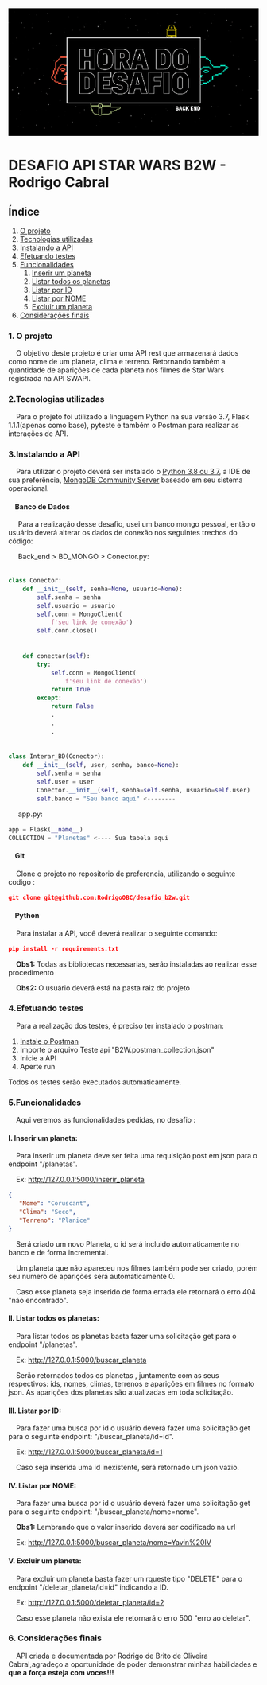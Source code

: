 <div align="center">
  <img src="static/imagens/foto_capa.png"/> 
</div>

# DESAFIO API STAR WARS B2W - Rodrigo Cabral

## Índice

 <ol>
  <li><a href="#Sobre">O projeto</a></li>
  <li><a href="#Tecnologias">Tecnologias utilizadas</a></li>
  <li><a href="#Config">Instalando a API</a></li>
  <li><a href="#Testes">Efetuando testes</a></li>
  <li><a href="#Funcionalidades">Funcionalidades</a>
    <ol>
      <li><a href="#Insere">Inserir um planeta</a></li>
      <li><a href="#Lista">Listar todos os planetas</a></li>
      <li><a href="#buscaid">Listar por ID</a></li>
      <li><a href="#buscanome">Listar por NOME</a></li>
      <li><a href="#deleta">Excluir um planeta</a></li>
    </ol>
  </li>
  <li><a href="#final">Considerações finais</a>
 
</ol> 

<dl>
  
### <a name="Sobre">1. O projeto</a> 

&nbsp;&nbsp;&nbsp;&nbsp;O objetivo deste projeto é criar uma API rest que armazenará dados como nome de um planeta, clima e terreno. Retornando também a quantidade de aparições de cada planeta nos filmes de Star Wars registrada na API SWAPI.

### <a name="Tecnologias">2.Tecnologias utilizadas</a> 
&nbsp;&nbsp;&nbsp;&nbsp;Para o projeto foi utilizado a linguagem Python na sua versão 3.7, Flask 1.1.1(apenas como base), pyteste e também o Postman para realizar as interações de API.

### <a name="Config">3.Instalando a API</a>  

&nbsp;&nbsp;&nbsp;&nbsp;Para utilizar o projeto deverá ser instalado o <a href="https://www.python.org/downloads/release/python-383/">Python 3.8 ou 3.7</a>, a IDE de sua preferência,
<a href="https://www.mongodb.com/download-center?jmp=nav#community">MongoDB Community Server</a> baseado em seu sistema operacional.
&nbsp;&nbsp;&nbsp;&nbsp;

#### &nbsp;&nbsp;&nbsp;&nbsp;Banco de Dados
&nbsp;&nbsp;&nbsp;&nbsp; Para a realização desse desafio, usei um banco mongo pessoal, então o usuário deverá alterar os dados de conexão nos seguintes trechos do código:

&nbsp;&nbsp;&nbsp;&nbsp; Back_end > BD_MONGO > Conector.py:

```python

class Conector:
    def __init__(self, senha=None, usuario=None):
        self.senha = senha
        self.usuario = usuario
        self.conn = MongoClient(
            f'seu link de conexão')
        self.conn.close()


    def conectar(self):
        try:
            self.conn = MongoClient(
                f'seu link de conexão')
            return True
        except:
            return False
            .
            .
            .
            
            
class Interar_BD(Conector):
    def __init__(self, user, senha, banco=None):
        self.senha = senha
        self.user = user
        Conector.__init__(self, senha=self.senha, usuario=self.user)
        self.banco = "Seu banco aqui" <--------
```

&nbsp;&nbsp;&nbsp;&nbsp; app.py:


```python
app = Flask(__name__)
COLLECTION = "Planetas" <---- Sua tabela aqui
```



#### &nbsp;&nbsp;&nbsp;&nbsp;Git
&nbsp;&nbsp;&nbsp;&nbsp;Clone o projeto no repositorio de preferencia, utilizando o seguinte codigo : 
```JSON
git clone git@github.com:RodrigoOBC/desafio_b2w.git

```
#### &nbsp;&nbsp;&nbsp;&nbsp;Python
&nbsp;&nbsp;&nbsp;&nbsp;Para instalar a API, você deverá realizar o seguinte comando:
```JSON
pip install -r requirements.txt
```

&nbsp;&nbsp;&nbsp;&nbsp;<b>Obs1:</b> Todas as bibliotecas necessarias, serão instaladas ao realizar esse procedimento  </br>

&nbsp;&nbsp;&nbsp;&nbsp;<b>Obs2:</b> O usuário deverá está na pasta raiz do projeto  </br>


### <a name="Testes">4.Efetuando testes</a>  

&nbsp;&nbsp;&nbsp;&nbsp;Para a realização dos testes, é preciso ter instalado o postman:
<ol>
<li><a href="https://www.postman.com">Instale o Postman</a></li>
<li>Importe o arquivo Teste api "B2W.postman_collection.json"</li>
<li>Inicie a API</li>
<li>Aperte run</li>
</ol>

Todos os testes serão executados automaticamente.

### <a name="Funcionalidades">5.Funcionalidades</a>

&nbsp;&nbsp;&nbsp;&nbsp;Aqui veremos as funcionalidades pedidas, no desafio :

#### <a name="Insere">I. Inserir um planeta:</a>  

&nbsp;&nbsp;&nbsp;&nbsp;Para inserir um planeta deve ser feita uma requisição post em json para o endpoint "/planetas".

&nbsp;&nbsp;&nbsp;&nbsp;Ex:
http://127.0.0.1:5000/inserir_planeta
```JSON
{
   "Nome": "Coruscant",
   "Clima": "Seco",
   "Terreno": "Planice"
}
```
&nbsp;&nbsp;&nbsp;&nbsp;Será criado um novo Planeta, o id será incluido automaticamente no banco e de forma incremental. 

&nbsp;&nbsp;&nbsp;&nbsp;Um planeta que não apareceu nos filmes também pode ser criado, porém seu numero de aparições será automaticamente 0.

&nbsp;&nbsp;&nbsp;&nbsp;Caso esse planeta seja inserido de forma errada ele retornará o erro 404 "não encontrado".

#### <a name="Lista">II. Listar todos os planetas:</a>

&nbsp;&nbsp;&nbsp;&nbsp;Para listar todos os planetas basta fazer uma solicitação get para o endpoint "/planetas".

&nbsp;&nbsp;&nbsp;&nbsp;Ex:
http://127.0.0.1:5000/buscar_planeta

&nbsp;&nbsp;&nbsp;&nbsp;Serão retornados todos os planetas , juntamente com as seus respectivos: ids, nomes, climas, terrenos e aparições em filmes no formato json. As aparições dos planetas são atualizadas em toda solicitação.

#### <a name="buscaid">III. Listar por ID:</a>

&nbsp;&nbsp;&nbsp;&nbsp;Para fazer uma busca por id o usuário deverá fazer uma solicitação get para o seguinte endpoint: "/buscar_planeta/id=id". 

&nbsp;&nbsp;&nbsp;&nbsp;Ex:
http://127.0.0.1:5000/buscar_planeta/id=1

&nbsp;&nbsp;&nbsp;&nbsp;Caso seja inserida uma id inexistente, será retornado um json vazio. 

#### <a name="buscanome">IV. Listar por NOME:</a>

&nbsp;&nbsp;&nbsp;&nbsp;Para fazer uma busca por id o usuário deverá fazer uma solicitação get para o seguinte endpoint: "/buscar_planeta/nome=nome".

&nbsp;&nbsp;&nbsp;&nbsp;<b>Obs1:</b> Lembrando que o valor inserido deverá ser codificado na url  </br>

&nbsp;&nbsp;&nbsp;&nbsp;Ex:
http://127.0.0.1:5000/buscar_planeta/nome=Yavin%20IV


#### <a name="deleta">V. Excluir um planeta:</a>

&nbsp;&nbsp;&nbsp;&nbsp;Para excluir um planeta basta fazer um rqueste tipo "DELETE" para o endpoint "/deletar_planeta/id=id" indicando a ID.

&nbsp;&nbsp;&nbsp;&nbsp;Ex: 
http://127.0.0.1:5000/deletar_planeta/id=2

&nbsp;&nbsp;&nbsp;&nbsp;Caso esse planeta não exista ele retornará o erro 500 "erro ao deletar".

### <a name="final">6. Considerações finais</a>

&nbsp;&nbsp;&nbsp;&nbsp;API criada e documentada por Rodrigo de Brito de Oliveira Cabral,agradeço a oportunidade de poder demonstrar minhas habilidades  e <b>que a força esteja com voces!!!</b>


